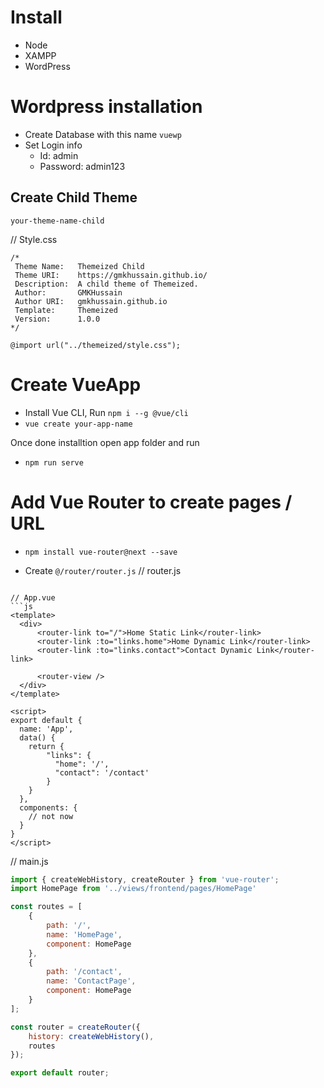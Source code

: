 # Install
- Node
- XAMPP
- WordPress

# Wordpress installation 
- Create Database with this name ```vuewp```
- Set Login info
    - Id: admin
    - Password: admin123

## Create Child Theme

```your-theme-name-child```

// Style.css
```
/*
 Theme Name:   Themeized Child
 Theme URI:    https://gmkhussain.github.io/
 Description:  A child theme of Themeized.
 Author:       GMKHussain
 Author URI:   gmkhussain.github.io
 Template:     Themeized
 Version:      1.0.0
*/

@import url("../themeized/style.css");
```




# Create VueApp

- Install Vue CLI, Run ```npm i --g @vue/cli```
- ```vue create your-app-name```

Once done installtion open app folder and run 
- ```npm run serve```


# Add Vue Router to create pages / URL
- ```npm install vue-router@next --save```

- Create ```@/router/router.js```
// router.js
```

// App.vue
```js
<template>
  <div>
      <router-link to="/">Home Static Link</router-link>
      <router-link :to="links.home">Home Dynamic Link</router-link>
      <router-link :to="links.contact">Contact Dynamic Link</router-link>
      
      <router-view />
  </div>
</template>

<script>
export default {
  name: 'App',
  data() {
    return {
        "links": {
          "home": '/',
          "contact": '/contact'
        }
    }
  },
  components: {
    // not now
  }
}
</script>
```


// main.js
```js
import { createWebHistory, createRouter } from 'vue-router';
import HomePage from '../views/frontend/pages/HomePage'

const routes = [
    {
        path: '/',
        name: 'HomePage',
        component: HomePage
    },
    {
        path: '/contact',
        name: 'ContactPage',
        component: HomePage
    }
];

const router = createRouter({
    history: createWebHistory(),
    routes
});

export default router;
```
